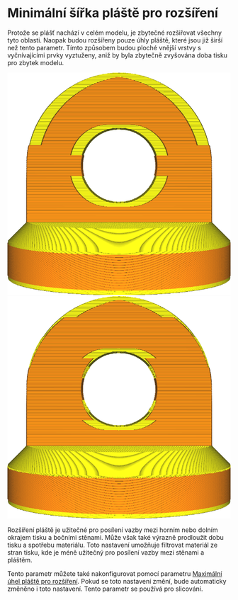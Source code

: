 Minimální šířka pláště pro rozšíření
====
Protože se plášť nachází v celém modelu, je zbytečné rozšiřovat všechny tyto oblasti. Naopak budou rozšířeny pouze úhly pláště, které jsou již širší než tento parametr. Tímto způsobem budou ploché vnější vrstvy s vyčnívajícími prvky vyztuženy, aniž by byla zbytečně zvyšována doba tisku pro zbytek modelu.

![Při nastavení na 0 mm se rozšíří celý plášť pomocí parametru vzdálenosti rozšíření pláště](../../../articles/images/max_skin_angle_for_expansion_90.png)
![Při nastavení na 0,8 mm se rozšíří pouze ploché oblasti](../../../articles/images/max_skin_angle_for_expansion_45.png)

Rozšíření pláště je užitečné pro posílení vazby mezi horním nebo dolním okrajem tisku a bočními stěnami. Může však také výrazně prodloužit dobu tisku a spotřebu materiálu. Toto nastavení umožňuje filtrovat materiál ze stran tisku, kde je méně užitečný pro posílení vazby mezi stěnami a pláštěm.

Tento parametr můžete také nakonfigurovat pomocí parametru [Maximální úhel pláště pro rozšíření](max_skin_angle_for_expansion.md). Pokud se toto nastavení změní, bude automaticky změněno i toto nastavení. Tento parametr se používá pro slicování.